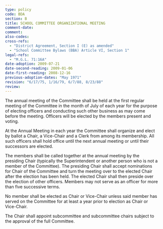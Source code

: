 ```yaml
---
type: policy
code: BDA
section: B
title: SCHOOL COMMITTEE ORGANIZATIONAL MEETING
comment-date:
comment:
also-codes:
cross-refs:
  - "District Agreement, Section I (E) as amended"
  - "School Committee Bylaws (BBA) Article VI, Section 1"
legal-refs:
  - "M.G.L. 71:16A"
date-adoption: 2009-07-21
date-second-reading: 2009-01-06
date-first-reading: 2008-12-16
previous-adoption-dates: "May 1971"
revision: "6/17/75, 1/16/79, 6/7/88, 8/23/88"
review: 
---
```


The annual meeting of the Committee shall be held at the first regular meeting of the Committee in the month of July of each year for the purpose of electing officers and conducting such other business as may come before the meeting. Officers will be elected by the members present and voting.

At the Annual Meeting in each year the Committee shall organize and elect by ballot a Chair, a Vice-Chair and a Clerk from among its membership. All such officers shall hold office until the next annual meeting or until their successors are elected.

The members shall be called together at the annual meeting by the presiding Chair (typically the Superintendent or another person who is not a member of the Committee). The presiding Chair shall accept nominations for Chair of the Committee and turn the meeting over to the elected Chair after the election has been held. The elected Chair shall then preside over the election of other officers. 
Members may not serve as an officer for more than five successive terms. 

No member shall be elected as Chair or Vice-Chair unless said member has served on the Committee for at least a year prior to election as Chair or Vice-Chair. 

The Chair shall appoint subcommittee and subcommittee chairs subject to the approval of the full Committee. 

